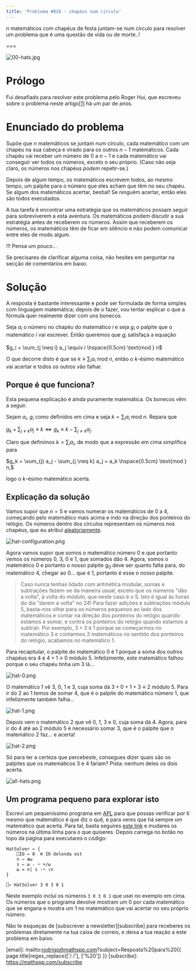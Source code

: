 ```yaml
---
title: 'Problema #018 - chapéus num círculo'
---
```


$n$ matemáticos com chapéus de festa juntam-se num círculo para resolver um problema que é uma questão de vida ou de morte..!

===

![00-hats.jpg](./00-hats.jpg)


# Prólogo

Fui desafiado para resolver este problema pelo Roger Hui, que escreveu sobre o problema neste artigo[[1]][roger-article] há um par de anos.


# Enunciado do problema

Supõe que $n$ matemáticos se juntam num círculo, cada matemático com um chapéu na sua cabeça e virado para os outros $n-1$ matemáticos. Cada chapéu vai receber um número de $0$ a $n-1$ e cada matemático vai conseguir ver todos os números, exceto o seu próprio. (Caso não seja claro, os números nos chapéus *podem* repetir-se.)

Depois de algum tempo, os matemáticos escrevem todos, ao mesmo tempo, um palpite para o número que eles acham que têm no seu chapéu. Se algum dos matemáticos acertar, bestial! Se ninguém acertar, então eles são todos executados.

A tua tarefa é encontrar uma estratégia que os matemáticos possam seguir para sobreviverem a esta aventura. Os matemáticos podem discutir a sua estratégia antes de receberem os números. Assim que receberem os números, os matemáticos têm de ficar em silêncio e não podem comunicar entre eles de modo algum.

!!! Pensa um pouco...

Se precisares de clarificar alguma coisa, não hesites em perguntar na secção de comentários em baixo.


# Solução

A resposta é bastante interessante e pode ser formulada de forma simples com linguagem matemática; depois de o fazer, vou tentar explicar o que a fórmula quer realmente dizer com uns bonecos.

Seja $a_i$ o número no chapéu do matemático $i$ e seja $g_i$ o palpite que o matemático $i$ vai escrever. Então queremos que $g_i$ satisfaça a equação

$g_i + \sum_{j \neq i} a_j \equiv i \hspace{0.5cm} \text{mod } n$

O que decorre disto é que se $k \equiv \sum_i a_i \text{ mod } n$, então o $k$-ésimo matemático vai acertar e todos os outros vão falhar.


## Porque é que funciona?

Esta pequena explicação é ainda puramente matemática. Os bonecos vêm a seguir.

Sejam $a_i$, $g_i$ como definidos em cima e seja $k = \sum_i a_i \text{ mod } n$. Repara que

$g_k + \sum_{j \neq k} a_j \equiv k \iff g_k \equiv k - \sum_{j \neq k} a_j.$

Claro que definimos $k = \sum_i a_i$, de modo que a expressão em cima simplifica para

$g_k = \sum_{j} a_j - \sum_{j \neq k} a_j = a_k \hspace{0.5cm} \text{mod } n,$

logo o $k$-ésimo matemático acerta.


## Explicação da solução

Vamos supor que $n = 5$ e vamos numerar os matemáticos de $0$ a $4$, começando pelo matemático mais acima e indo na direção dos ponteiros do relógio. Os números dentro dos círculos representam os números nos chapéus, que eu atribuí [aleatoriamente][xkcd-random].

![hat-configuration.png](./hat-configuration.png)

Agora vamos supor que somos o matemático número $0$ e que portanto vemos os números $0$, $3$, $0$ e $1$, que somados dão $4$. Agora, somos o matemático $0$ e portanto o nosso palpite $g_0$ deve ser quanto falta para, do matemático $4$, chegar ao $0$... que é $1$, portanto é esse o nosso palpite.

 > Caso nunca tenhas lidado com aritmética modular, somas e subtrações fazem-se da maneira usual, exceto que os números "dão a volta", à volta do *módulo*, que neste caso é o $5$. Isto é igual às horas do dia "darem a volta" no $24$!
 > Para fazer adições e subtrações módulo $5$, basta-nos olhar para os números pequenos ao lado dos matemáticos e contar na direção dos ponteiros do relógio quando estamos a somar, e contra os ponteiros do relógio quando estamos a subtrair. Por exemplo, $3 + 3$ é $1$ porque se começarmos no matemático $3$ e contarmos $3$ matemáticos no sentido dos ponteiros do relógio, acabamos no matemático $1$.

Para recapitular, o palpite do matemático $0$ é $1$ porque a soma dos outros chapéus era $4$ e $4 + 1 \equiv 0$ módulo $5$. Infelizmente, este matemático falhou porque o seu chapéu tinha um $3$ lá...

![hat-0.png](./hat-0.png)

O matemático $1$ vê $3$, $0$, $1$ e $3$, cuja soma dá $3 + 0 + 1 + 3 \equiv 2$ módulo $5$. Para ir do $2$ ao $1$ temos de somar $4$, que é o palpite do matemático número $1$, que infelizmente também falha...

![hat-1.png](./hat-1.png)

Depois vem o matemático $2$ que vê $0$, $1$, $3$ e $0$, cuja soma dá $4$. Agora, para ir do $4$ até ao $2$ módulo $5$ é necessário somar $3$, que é o palpite que o matemático $2$ faz... e acerta!

![hat-2.png](./hat-2.png)

Só para ter a certeza que percebeste, consegues dizer quais são os palpites que os matemáticos $3$ e $4$ fariam? Pista: nenhum deles os dois acerta.

![all-hats.png](./all-hats.png)


## Um programa pequeno para explorar isto

Escrevi um pequeníssimo programa em [APL](https://aplwiki.com) para que possas verificar por ti mesmo que matemático é que diz o quê, e para veres que há sempre um matemático que acerta. Para tal, basta seguires [este link][tio] e mudares os números na última linha para o que quiseres. Depois carrega no botão no topo da página para executares o código:

```apl
HatSolver ← {
    ⎕IO ← 0  ⍝ IO delenda est
    n ← ≢⍵
    s ← ⍵ - ⍨ +/⍵
    ⍵ = n| s -⍨ ⍳n
}

⎕← HatSolver 3 0 3 0 1
```

Neste exemplo incluí os números `3 0 3 0 1` que usei no exemplo em cima. Os números que o programa devolve mostram um $0$ por cada matemático que se engana e mostra um $1$ no matemático que vai acertar no seu próprio número.


Não te esqueças de [subscrever a newsletter][subscribe] para receberes os problemas diretamente na tua caixa de correio,
e deixa a tua reação a este problema em baixo.

[roger-article]: http://archive.vector.org.uk/art10500850
[xkcd-random]: https://xkcd.com/221/
[tio]: https://tio.run/##SyzI0U2pTMzJT///3yOxJDg/pyy1SOFR2wSFai7OR31TPf3BHAMFhUe9cxWAvJTUnNS8lESF1OISLgUoyAOredS56FHvVi7OYgivd6uCLpBcoaCtDxYGCdgq5NUoFCvogoQf9W7O46rl4gJaAlKPsNwYaBsIG/7/DwA
[email]: mailto:rodrigo@mathspp.com?subject=Resposta%20para%20{{ page.title|regex_replace(['/ /'], ['%20']) }}
[subscribe]: https://mathspp.com/subscribe
